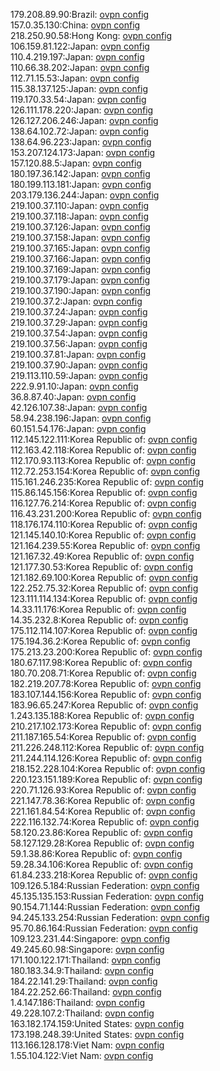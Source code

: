 179.208.89.90:Brazil: [ovpn config](vpn/179_208_89_90.ovpn)  
157.0.35.130:China: [ovpn config](vpn/157_0_35_130.ovpn)  
218.250.90.58:Hong Kong: [ovpn config](vpn/218_250_90_58.ovpn)  
106.159.81.122:Japan: [ovpn config](vpn/106_159_81_122.ovpn)  
110.4.219.197:Japan: [ovpn config](vpn/110_4_219_197.ovpn)  
110.66.38.202:Japan: [ovpn config](vpn/110_66_38_202.ovpn)  
112.71.15.53:Japan: [ovpn config](vpn/112_71_15_53.ovpn)  
115.38.137.125:Japan: [ovpn config](vpn/115_38_137_125.ovpn)  
119.170.33.54:Japan: [ovpn config](vpn/119_170_33_54.ovpn)  
126.111.178.220:Japan: [ovpn config](vpn/126_111_178_220.ovpn)  
126.127.206.246:Japan: [ovpn config](vpn/126_127_206_246.ovpn)  
138.64.102.72:Japan: [ovpn config](vpn/138_64_102_72.ovpn)  
138.64.96.223:Japan: [ovpn config](vpn/138_64_96_223.ovpn)  
153.207.124.173:Japan: [ovpn config](vpn/153_207_124_173.ovpn)  
157.120.88.5:Japan: [ovpn config](vpn/157_120_88_5.ovpn)  
180.197.36.142:Japan: [ovpn config](vpn/180_197_36_142.ovpn)  
180.199.113.181:Japan: [ovpn config](vpn/180_199_113_181.ovpn)  
203.179.136.244:Japan: [ovpn config](vpn/203_179_136_244.ovpn)  
219.100.37.110:Japan: [ovpn config](vpn/219_100_37_110.ovpn)  
219.100.37.118:Japan: [ovpn config](vpn/219_100_37_118.ovpn)  
219.100.37.126:Japan: [ovpn config](vpn/219_100_37_126.ovpn)  
219.100.37.158:Japan: [ovpn config](vpn/219_100_37_158.ovpn)  
219.100.37.165:Japan: [ovpn config](vpn/219_100_37_165.ovpn)  
219.100.37.166:Japan: [ovpn config](vpn/219_100_37_166.ovpn)  
219.100.37.169:Japan: [ovpn config](vpn/219_100_37_169.ovpn)  
219.100.37.179:Japan: [ovpn config](vpn/219_100_37_179.ovpn)  
219.100.37.190:Japan: [ovpn config](vpn/219_100_37_190.ovpn)  
219.100.37.2:Japan: [ovpn config](vpn/219_100_37_2.ovpn)  
219.100.37.24:Japan: [ovpn config](vpn/219_100_37_24.ovpn)  
219.100.37.29:Japan: [ovpn config](vpn/219_100_37_29.ovpn)  
219.100.37.54:Japan: [ovpn config](vpn/219_100_37_54.ovpn)  
219.100.37.56:Japan: [ovpn config](vpn/219_100_37_56.ovpn)  
219.100.37.81:Japan: [ovpn config](vpn/219_100_37_81.ovpn)  
219.100.37.90:Japan: [ovpn config](vpn/219_100_37_90.ovpn)  
219.113.110.59:Japan: [ovpn config](vpn/219_113_110_59.ovpn)  
222.9.91.10:Japan: [ovpn config](vpn/222_9_91_10.ovpn)  
36.8.87.40:Japan: [ovpn config](vpn/36_8_87_40.ovpn)  
42.126.107.38:Japan: [ovpn config](vpn/42_126_107_38.ovpn)  
58.94.238.196:Japan: [ovpn config](vpn/58_94_238_196.ovpn)  
60.151.54.176:Japan: [ovpn config](vpn/60_151_54_176.ovpn)  
112.145.122.111:Korea Republic of: [ovpn config](vpn/112_145_122_111.ovpn)  
112.163.42.118:Korea Republic of: [ovpn config](vpn/112_163_42_118.ovpn)  
112.170.93.113:Korea Republic of: [ovpn config](vpn/112_170_93_113.ovpn)  
112.72.253.154:Korea Republic of: [ovpn config](vpn/112_72_253_154.ovpn)  
115.161.246.235:Korea Republic of: [ovpn config](vpn/115_161_246_235.ovpn)  
115.86.145.156:Korea Republic of: [ovpn config](vpn/115_86_145_156.ovpn)  
116.127.76.214:Korea Republic of: [ovpn config](vpn/116_127_76_214.ovpn)  
116.43.231.200:Korea Republic of: [ovpn config](vpn/116_43_231_200.ovpn)  
118.176.174.110:Korea Republic of: [ovpn config](vpn/118_176_174_110.ovpn)  
121.145.140.10:Korea Republic of: [ovpn config](vpn/121_145_140_10.ovpn)  
121.164.239.55:Korea Republic of: [ovpn config](vpn/121_164_239_55.ovpn)  
121.167.32.49:Korea Republic of: [ovpn config](vpn/121_167_32_49.ovpn)  
121.177.30.53:Korea Republic of: [ovpn config](vpn/121_177_30_53.ovpn)  
121.182.69.100:Korea Republic of: [ovpn config](vpn/121_182_69_100.ovpn)  
122.252.75.32:Korea Republic of: [ovpn config](vpn/122_252_75_32.ovpn)  
123.111.114.134:Korea Republic of: [ovpn config](vpn/123_111_114_134.ovpn)  
14.33.11.176:Korea Republic of: [ovpn config](vpn/14_33_11_176.ovpn)  
14.35.232.8:Korea Republic of: [ovpn config](vpn/14_35_232_8.ovpn)  
175.112.114.107:Korea Republic of: [ovpn config](vpn/175_112_114_107.ovpn)  
175.194.36.2:Korea Republic of: [ovpn config](vpn/175_194_36_2.ovpn)  
175.213.23.200:Korea Republic of: [ovpn config](vpn/175_213_23_200.ovpn)  
180.67.117.98:Korea Republic of: [ovpn config](vpn/180_67_117_98.ovpn)  
180.70.208.71:Korea Republic of: [ovpn config](vpn/180_70_208_71.ovpn)  
182.219.207.78:Korea Republic of: [ovpn config](vpn/182_219_207_78.ovpn)  
183.107.144.156:Korea Republic of: [ovpn config](vpn/183_107_144_156.ovpn)  
183.96.65.247:Korea Republic of: [ovpn config](vpn/183_96_65_247.ovpn)  
1.243.135.188:Korea Republic of: [ovpn config](vpn/1_243_135_188.ovpn)  
210.217.102.173:Korea Republic of: [ovpn config](vpn/210_217_102_173.ovpn)  
211.187.165.54:Korea Republic of: [ovpn config](vpn/211_187_165_54.ovpn)  
211.226.248.112:Korea Republic of: [ovpn config](vpn/211_226_248_112.ovpn)  
211.244.114.126:Korea Republic of: [ovpn config](vpn/211_244_114_126.ovpn)  
218.152.228.104:Korea Republic of: [ovpn config](vpn/218_152_228_104.ovpn)  
220.123.151.189:Korea Republic of: [ovpn config](vpn/220_123_151_189.ovpn)  
220.71.126.93:Korea Republic of: [ovpn config](vpn/220_71_126_93.ovpn)  
221.147.78.36:Korea Republic of: [ovpn config](vpn/221_147_78_36.ovpn)  
221.161.84.54:Korea Republic of: [ovpn config](vpn/221_161_84_54.ovpn)  
222.116.132.74:Korea Republic of: [ovpn config](vpn/222_116_132_74.ovpn)  
58.120.23.86:Korea Republic of: [ovpn config](vpn/58_120_23_86.ovpn)  
58.127.129.28:Korea Republic of: [ovpn config](vpn/58_127_129_28.ovpn)  
59.1.38.86:Korea Republic of: [ovpn config](vpn/59_1_38_86.ovpn)  
59.28.34.106:Korea Republic of: [ovpn config](vpn/59_28_34_106.ovpn)  
61.84.233.218:Korea Republic of: [ovpn config](vpn/61_84_233_218.ovpn)  
109.126.5.184:Russian Federation: [ovpn config](vpn/109_126_5_184.ovpn)  
45.135.135.153:Russian Federation: [ovpn config](vpn/45_135_135_153.ovpn)  
90.154.71.144:Russian Federation: [ovpn config](vpn/90_154_71_144.ovpn)  
94.245.133.254:Russian Federation: [ovpn config](vpn/94_245_133_254.ovpn)  
95.70.86.164:Russian Federation: [ovpn config](vpn/95_70_86_164.ovpn)  
109.123.231.44:Singapore: [ovpn config](vpn/109_123_231_44.ovpn)  
49.245.60.98:Singapore: [ovpn config](vpn/49_245_60_98.ovpn)  
171.100.122.171:Thailand: [ovpn config](vpn/171_100_122_171.ovpn)  
180.183.34.9:Thailand: [ovpn config](vpn/180_183_34_9.ovpn)  
184.22.141.29:Thailand: [ovpn config](vpn/184_22_141_29.ovpn)  
184.22.252.66:Thailand: [ovpn config](vpn/184_22_252_66.ovpn)  
1.4.147.186:Thailand: [ovpn config](vpn/1_4_147_186.ovpn)  
49.228.107.2:Thailand: [ovpn config](vpn/49_228_107_2.ovpn)  
163.182.174.159:United States: [ovpn config](vpn/163_182_174_159.ovpn)  
173.198.248.39:United States: [ovpn config](vpn/173_198_248_39.ovpn)  
113.166.128.178:Viet Nam: [ovpn config](vpn/113_166_128_178.ovpn)  
1.55.104.122:Viet Nam: [ovpn config](vpn/1_55_104_122.ovpn)  
